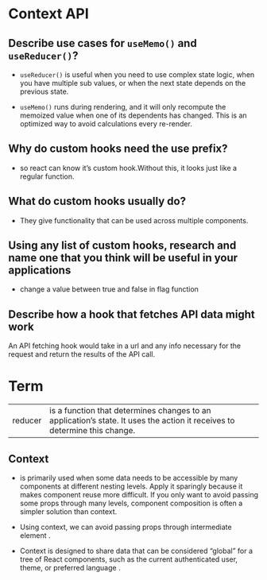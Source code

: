 # Context API

## Describe use cases for `useMemo()` and `useReducer()`?
- `useReducer()` is useful when you need to use complex state logic, when you have multiple sub values, or when the next state depends on the previous state.

- `useMemo()` runs during rendering, and it will only recompute the memoized value when one of its dependents has changed. This is an optimized way to avoid calculations every re-render.

## Why do custom hooks need the use prefix?
- so react can know it’s custom hook.Without this, it looks just like a regular function.

## What do custom hooks usually do?
- They give functionality that can be used across multiple components.

## Using any list of custom hooks, research and name one that you think will be useful in your applications
- change a value between true and false in flag function

## Describe how a hook that fetches API data might work
An API fetching hook would take in a url and any info necessary for the request and return the results of the API call.

# Term

|    |  |
| ----------- | ----------- |
| reducer      |  is a function that determines changes to an application’s state. It uses the action it receives to determine this change.    |


## Context
- is primarily used when some data needs to be accessible by many components at different nesting levels. Apply it sparingly because it makes component reuse more difficult. If you only want to avoid passing some props through many levels, component composition is often a simpler solution than context.

- Using context, we can avoid passing props through intermediate element .

- Context is designed to share data that can be considered “global” for a tree of React components, such as the current authenticated user, theme, or preferred language .


